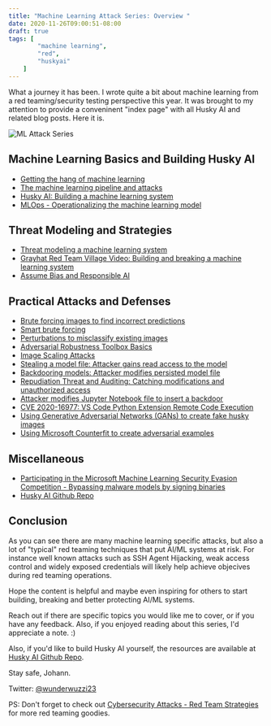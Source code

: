 ```yaml
---
title: "Machine Learning Attack Series: Overview "
date: 2020-11-26T09:00:51-08:00
draft: true
tags: [
        "machine learning",
        "red",
        "huskyai"
    ]
---
```


What a journey it has been. I wrote quite a bit about machine learning from a red teaming/security testing perspective this year. It was brought to my attention to provide a conveninent "index page" with all Husky AI and related blog posts. Here it is.

![ML Attack Series](/blog/images/2020/ml-attack-series.jpg)

## Machine Learning Basics and Building Husky AI

* [Getting the hang of machine learning](/blog/posts/2020/machine-learning-basics/)
* [The machine learning pipeline and attacks](/blog/posts/2020/husky-ai-walkthrough/)
* [Husky AI: Building a machine learning system](/blog/posts/2020/husky-ai-building-the-machine-learning-model/)
* [MLOps - Operationalizing the machine learning model](/blog/posts/2020/husky-ai-mlops-operationalize-the-model/)

## Threat Modeling and Strategies 

* [Threat modeling a machine learning system](/blog/posts/2020/husky-ai-threat-modeling-machine-learning/)
* [Grayhat Red Team Village Video: Building and breaking a machine learning system](https://www.youtube.com/watch?v=-SV80sIBhqY)
* [Assume Bias and Responsible AI](/blog/posts/2020/machine-learning-attack-series-assume-bias-strategy/) 


## Practical Attacks and Defenses

* [Brute forcing images to find incorrect predictions](/blog/posts/2020/husky-ai-machine-learning-attack-bruteforce/) 
* [Smart brute forcing](/blog/posts/2020/husky-ai-machine-learning-attack-smart-fuzz/) 
* [Perturbations to misclassify existing images](/blog/posts/2020/husky-ai-machine-learning-attack-perturbation-external/) 
* [Adversarial Robustness Toolbox Basics](/blog/posts/2020/husky-ai-adversarial-robustness-toolbox-testing/)
* [Image Scaling Attacks](/blog/posts/2020/husky-ai-image-rescaling-attacks/)
* [Stealing a model file: Attacker gains read access to the model](/blog/posts/2020/husky-ai-machine-learning-model-stealing/) 
* [Backdooring models: Attacker modifies persisted model file](/blog/posts/2020/husky-ai-machine-learning-backdoor-model/)
* [Repudiation Threat and Auditing: Catching modifications and unauthorized access](/blog/posts/2020/husky-ai-repudiation-threat-deny-action-machine-learning/)
* [Attacker modifies Jupyter Notebook file to insert a backdoor](/blog/posts/2020/cve-2020-16977-vscode-microsoft-python-extension-remote-code-execution/)
* [CVE 2020-16977: VS Code Python Extension Remote Code Execution](/blog/posts/2020/cve-2020-16977-vscode-microsoft-python-extension-remote-code-execution/)
* [Using Generative Adversarial Networks (GANs) to create fake husky images](/blog/posts/2020/machine-learning-attack-series-generative-adversarial-networks-gan/)
* [Using Microsoft Counterfit to create adversarial examples](/blog/posts/2021/huskyai-using-azure-counterfit/)

## Miscellaneous

* [Participating in the Microsoft Machine Learning Security Evasion Competition - Bypassing malware models by signing binaries](/blog/posts/2020/microsoft-machine-learning-security-evasion-competition/)
* [Husky AI Github Repo](https://github.com/wunderwuzzi23/huskyai/)


## Conclusion

As you can see there are many machine learning specific attacks, but also a lot of "typical" red teaming techniques that put AI/ML systems at risk. For instance well known attacks such as SSH Agent Hijacking, weak access control and widely exposed credentials will likely help achieve objecives during red teaming operations.

Hope the content is helpful and maybe even inspiring for others to start building, breaking and better protecting AI/ML systems. 

Reach out if there are specific topics you would like me to cover, or if you have any feedback. Also, if you enjoyed reading about this series, I'd appreciate a note. :)

Also, if you'd like to build Husky AI yourself, the resources are available at [Husky AI Github Repo](https://github.com/wunderwuzzi23/huskyai/).

Stay safe, Johann.

Twitter: [@wunderwuzzi23](https://twitter.com/wunderwuzzi23)


PS: Don't forget to check out [Cybersecurity Attacks - Red Team Strategies](https://www.amazon.com/gp/product/1838828869/ref=as_li_tl?ie=UTF8&tag=wunderwuzzi-20&camp=1789&creative=9325&linkCode=as2&creativeASIN=1838828869&linkId=07bfd6b729fbc2b2904160e0e16c337f) for more red teaming goodies.

